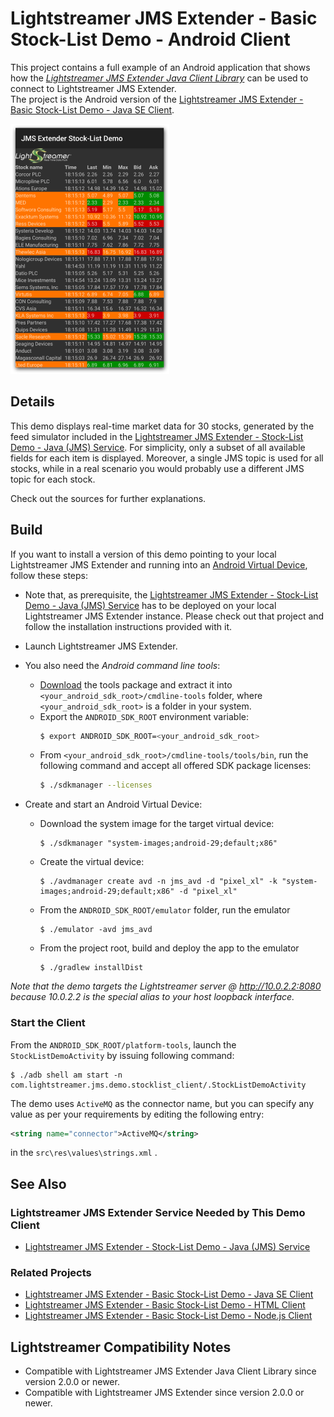 # Lightstreamer JMS Extender - Basic Stock-List Demo - Android Client

<!-- START DESCRIPTION lightstreamer-jms-example-stocklist-client-android -->

This project contains a full example of an Android application that shows how the [_Lightstreamer JMS Extender Java Client Library_](https://github.com/Lightstreamer/JMSExtender-lib-client-java) can be used to connect to Lightstreamer JMS Extender.  
The project is the Android version of the [Lightstreamer JMS Extender - Basic Stock-List Demo - Java SE Client](https://github.com/Lightstreamer/Lightstreamer-JMS-example-StockList-client-java).

![Screenshot](screen_android_large.png)

## Details

This demo displays real-time market data for 30 stocks, generated by the feed simulator included in the [Lightstreamer JMS Extender - Stock-List Demo - Java (JMS) Service](https://github.com/Lightstreamer/Lightstreamer-JMS-example-StockList-service-java). For simplicity, only a subset of all available fields for each item is displayed. Moreover, a single JMS topic is used for all stocks, while in a real scenario you would probably use a different JMS topic for each stock.

Check out the sources for further explanations.
  
## Build

If you want to install a version of this demo pointing to your local Lightstreamer JMS Extender and running into 
an [Android Virtual Device](http://developer.android.com/tools/devices/emulator.html), follow these steps:

* Note that, as prerequisite, the [Lightstreamer JMS Extender - Stock-List Demo - Java (JMS) Service](https://github.com/Lightstreamer/Lightstreamer-JMS-example-StockList-service-java) has to be deployed on your local Lightstreamer JMS Extender instance. Please check out that project and follow the installation instructions provided with it.

* Launch Lightstreamer JMS Extender.

* You also need the _Android command line tools_:
  - [Download](https://developer.android.com/studio#command-tools) the tools package and extract it into `<your_android_sdk_root>/cmdline-tools` folder,
 where `<your_android_sdk_root>` is a folder in your system.
  - Export the `ANDROID_SDK_ROOT` environment variable:
    ```sh
    $ export ANDROID_SDK_ROOT=<your_android_sdk_root>
    ```
  - From `<your_android_sdk_root>/cmdline-tools/tools/bin`, run the following command and accept all offered SDK package licenses:
    ```sh
    $ ./sdkmanager --licenses

* Create and start an Android Virtual Device:
  - Download the system image for the target virtual device:
     ```
     $ ./sdkmanager "system-images;android-29;default;x86"
     ```

  - Create the virtual device:
    ```
    $ ./avdmanager create avd -n jms_avd -d "pixel_xl" -k "system-images;android-29;default;x86" -d "pixel_xl"
    ```
  
  - From the `ANDROID_SDK_ROOT/emulator` folder, run the emulator
    ```
    $ ./emulator -avd jms_avd
    ```

  - From the project root, build and deploy the app to the emulator
    ```
    $ ./gradlew installDist
    ```

*Note that the demo targets the Lightstreamer server @ http://10.0.2.2:8080 because 10.0.2.2 is the special alias to your host loopback interface.*

### Start the Client

From the `ANDROID_SDK_ROOT/platform-tools`, launch the `StockListDemoActivity` by issuing  following command:
```
$ ./adb shell am start -n com.lightstreamer.jms.demo.stocklist_client/.StockListDemoActivity
```

The demo uses `ActiveMQ` as the connector name, but you can specify any value as per your requirements by editing the following entry:

```xml
<string name="connector">ActiveMQ</string>
```

in the `src\res\values\strings.xml` .


## See Also

### Lightstreamer JMS Extender Service Needed by This Demo Client

<!-- START RELATED_ENTRIES -->
* [Lightstreamer JMS Extender - Stock-List Demo - Java (JMS) Service](https://github.com/Lightstreamer/Lightstreamer-JMS-example-StockList-service-java)

### Related Projects

* [Lightstreamer JMS Extender - Basic Stock-List Demo - Java SE Client](https://github.com/Lightstreamer/Lightstreamer-JMS-example-StockList-client-java)
* [Lightstreamer JMS Extender - Basic Stock-List Demo - HTML Client](https://github.com/Lightstreamer/Lightstreamer-JMS-example-StockList-client-javascript)
* [Lightstreamer JMS Extender - Basic Stock-List Demo - Node.js Client](https://github.com/Lightstreamer/Lightstreamer-JMS-example-StockList-client-node)

## Lightstreamer Compatibility Notes

* Compatible with Lightstreamer JMS Extender Java Client Library since version 2.0.0 or newer.
* Compatible with Lightstreamer JMS Extender since version 2.0.0 or newer.
